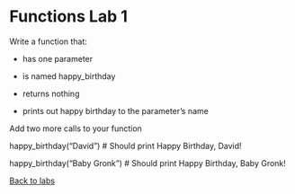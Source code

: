# Functions Lab 1

Write a function that:

* has one parameter

* is named happy_birthday

* returns nothing

* prints out happy birthday to the parameter’s name

Add two more calls to your function 

happy_birthday(“David”) # Should print Happy Birthday, David!

happy_birthday(“Baby Gronk”) # Should print Happy Birthday, Baby Gronk!

[Back to labs](../README.md)